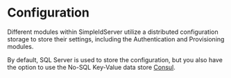 # Configuration

Different modules within SimpleIdServer utilize a distributed configuration storage to store their settings, including the Authentication and Provisioning modules.

By default, SQL Server is used to store the configuration, but you also have the option to use the No-SQL Key-Value data store [Consul](https://developer.hashicorp.com/consul).